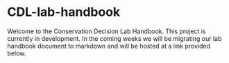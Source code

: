 # CDL-lab-handbook
Welcome to the Conservation Decision Lab Handbook. This project is currently in development. In the coming weeks we will be migrating our lab handbook document to markdown and will be hosted at a link provided below.
